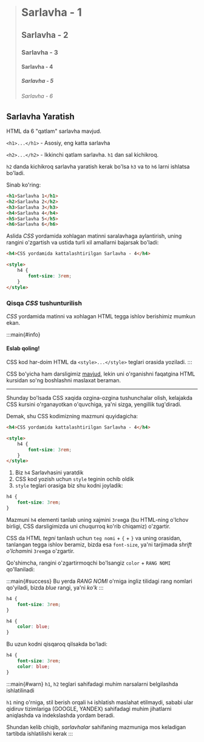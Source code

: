 > <h1>Sarlavha - 1</h1>
> <h2>Sarlavha - 2</h2>
> <h3>Sarlavha - 3</h3>
> <h4>Sarlavha - 4</h4>
> <h5>Sarlavha - 5</h5>
> <h6>Sarlavha - 6</h6>

## Sarlavha Yaratish

HTML da 6 "qatlam" sarlavha mavjud.

`<h1>...</h1>` - Asosiy, eng katta sarlavha

`<h2>...</h2>` - Ikkinchi qatlam sarlavha. `h1` dan sal kichikroq.

`h2` danda kichikroq sarlavha yaratish kerak bo'lsa `h3` va to `h6` larni ishlatsa bo'ladi.

Sinab ko'ring:

~~~html
<h1>Sarlavha 1</h1>
<h2>Sarlavha 2</h2>
<h3>Sarlavha 3</h3>
<h4>Sarlavha 4</h4>
<h5>Sarlavha 5</h5>
<h6>Sarlavha 6</h6>
~~~

Aslida *CSS* yordamida xohlagan matinni saralavhaga aylantirish, uning rangini o'zgartish va ustida turli xil amallarni bajarsak bo'ladi:

~~~html
<h4>CSS yordamida kattalashtirilgan Sarlavha - 4</h4>

<style>
    h4 {
        font-size: 3rem;
    }
</style>
~~~

### Qisqa *CSS* tushunturilish

*CSS* yordamida matinni va xohlagan HTML tegga ishlov berishimiz mumkun ekan.

:::main{#info}
#### Eslab qoling!

CSS kod har-doim HTML da `<style>...</style>` teglari orasida yoziladi.
:::

CSS bo'yicha ham darsligimiz [mavjud](), lekin uni o'rganishni faqatgina HTML kursidan so'ng boshlashni maslaxat beraman.

---

Shunday bo'lsada CSS xaqida ozgina-ozgina tushunchalar olish, kelajakda CSS kursini o'rganayotkan o'quvchiga, ya'ni sizga, yengillik tug'diradi.

Demak, shu CSS kodimizning mazmuni quyidagicha:

~~~html
<h4>CSS yordamida kattalashtirilgan Sarlavha - 4</h4>

<style>
    h4 {
        font-size: 3rem;
    }
</style>
~~~

1. Biz `h4` Sarlavhasini yaratdik
2. CSS kod yozish uchun `style` teginin ochib oldik
3. `style` teglari orasiga biz shu kodni joyladik:

~~~css
h4 {
    font-size: 3rem;
}
~~~

Mazmuni `h4` elementi tanlab uning xajmini `3rem`ga (bu HTML-ning o'lchov birligi, CSS darsligimizda uni chuqurroq ko'rib chiqamiz) o'zgartir.

CSS da HTML *tegni* tanlash uchun `teg nomi` + `{` + `}` va uning orasidan, tanlangan tegga ishlov beramiz, bizda esa `font-size`, ya'ni tarjimada *shrift o'lchami*ni `3rem`ga o'zgartir.

Qo'shimcha, rangini o'zgartirmoqchi bo'lsangiz `color` + `RANG NOMI` qo'llaniladi:

:::main{#success}
Bu yerda *RANG NOMI* o'rniga ingliz tilidagi rang nomlari qo'yiladi, bizda *blue* rangi, ya'ni *ko'k*
:::

~~~css
h4 {
    font-size: 3rem;
}

h4 {
    color: blue;
}
~~~

Bu uzun kodni qisqaroq qilsakda bo'ladi:

~~~css
h4 {
    font-size: 3rem;
    color: blue;
}
~~~

:::main{#warn}
`h1`, `h2` teglari sahifadagi muhim narsalarni belgilashda ishlatilinadi

`h1` ning o'rniga, stil berish orqali `h4` ishlatish maslahat etilmaydi, sababi ular qidiruv tizimlariga (GOOGLE, YANDEX) sahifadagi muhim jihatlarni aniqlashda va indekslashda yordam beradi.

Shundan kelib chiqib, *sarlavhalar* sahifaning mazmuniga mos keladigan tartibda ishlatilishi kerak
:::
